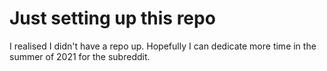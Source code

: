 # Just setting up this repo

I realised I didn't have a repo up. Hopefully I can dedicate more time in the summer of 2021 for the subreddit.
